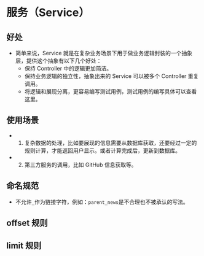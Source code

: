 # 服务（Service）

## 好处

- 简单来说，Service 就是在复杂业务场景下用于做业务逻辑封装的一个抽象层，提供这个抽象有以下几个好处：
  - 保持 Controller 中的逻辑更加简洁。
  - 保持业务逻辑的独立性，抽象出来的 Service 可以被多个 Controller 重复调用。
  - 将逻辑和展现分离，更容易编写测试用例，测试用例的编写具体可以查看这里。


## 使用场景

- 1. 复杂数据的处理，比如要展现的信息需要从数据库获取，还要经过一定的规则计算，才能返回用户显示。或者计算完成后，更新到数据库。
- 2. 第三方服务的调用，比如 GitHub 信息获取等。

## 命名规范

- 不允许`_`作为链接字符，例如：`parent_news`是不合理也不被承认的写法。

## offset 规则

## limit 规则

